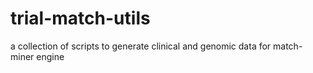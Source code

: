 # trial-match-utils
a collection of scripts to generate clinical and genomic data for match-miner engine
